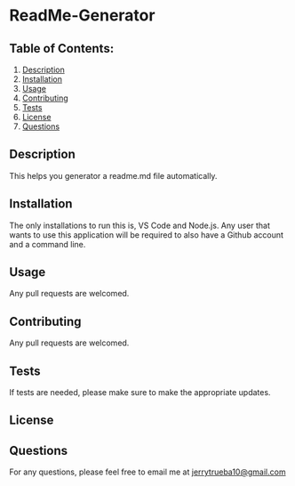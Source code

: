 # ReadMe-Generator

## Table of Contents:
1. [Description](#description)
2. [Installation](#installation)
3. [Usage](#usage)
4. [Contributing](#contributing)
5. [Tests](#tests)
6. [License](#license)
6. [Questions](#questions)

## Description
This helps you generator a readme.md file automatically.

## Installation
The only installations to run this is, VS Code and Node.js. Any user that wants to use this application will be required to also have a Github account and a command line.

## Usage
Any pull requests are welcomed. 

## Contributing
Any pull requests are welcomed. 

## Tests
If tests are needed, please make sure to make the appropriate updates.

## License

## Questions
For any questions, please feel free to email me at jerrytrueba10@gmail.com
